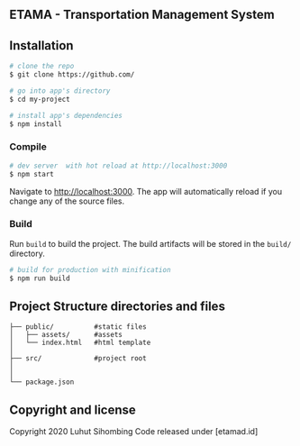 ## ETAMA - Transportation Management System

## Installation
``` bash
# clone the repo
$ git clone https://github.com/

# go into app's directory
$ cd my-project

# install app's dependencies
$ npm install
```


### Compile 

``` bash
# dev server  with hot reload at http://localhost:3000
$ npm start
```

Navigate to [http://localhost:3000](http://localhost:3000). The app will automatically reload if you change any of the source files.

### Build

Run `build` to build the project. The build artifacts will be stored in the `build/` directory.

```bash
# build for production with minification
$ npm run build
```

## Project Structure directories and files

```
├── public/          #static files
│   ├── assets/      #assets
│   └── index.html   #html template
│
├── src/             #project root
│   
│
└── package.json
```

## Copyright and license
Copyright 2020 Luhut Sihombing Code released under [etamad.id]
